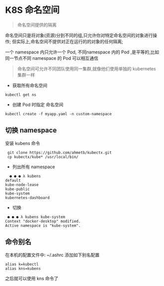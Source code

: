 # K8S 命名空间

> 命名空间提供的隔离

命名空间只是将对象(资源)分到不同的组,只允许你对特定命名空间的对象进行操作;
但实际上,命名空间不提供对正在运行的的对象的任何隔离;

一个 namespace 内只允许一个 Pod, 不同namespace 内的 Pod ,是平等的,比如同一节点不同 namespace 的 Pod 可以相互通信

> 命名空间可允许不同团队使用同一集群,就像他们使用单独的 kubernetes 集群一样

* 获取所有命名空间
```
kubectl get ns
```

* 创建 Pod 时指定 命名空间

```
kubectl create -f myapp.yaml -n custom-namespace
```

## 切换 namespace

安装 kubens 命令

```shell script
 git clone https://github.com/ahmetb/kubectx.git
 cp kubectx/kube* /usr/local/bin/
```

* 列出所有 namespace

```shell script
  ● ● ● λ kubens
default
kube-node-lease
kube-public
kube-system
kubernetes-dashboard

```
* 切换

```shell script
 ● ● ● λ kubens kube-system
Context "docker-desktop" modified.
Active namespace is "kube-system".

```


## 命令别名

在本机的配置文件中: ~/.ashrc 添加如下别名配置

```shell script
alias k=kubectl
alias kns=kubens
```
之后就可以使用 kns 命令了